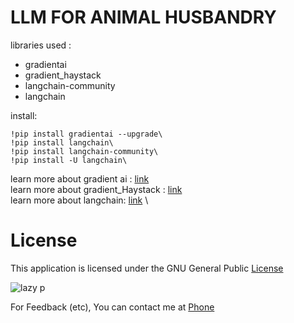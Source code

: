 # LLM FOR ANIMAL HUSBANDRY

libraries used : 
- gradientai
- gradient_haystack
- langchain-community
- langchain

install:
```
!pip install gradientai --upgrade\
!pip install langchain\
!pip install langchain-community\
!pip install -U langchain\
```
learn more about gradient ai : [link]("https://gradient.ai/") \
learn more about gradient_Haystack : [link](https://docs.gradient.ai/docs/haystack) \
learn more about langchain: [link](https://python.langchain.com/docs/get_started/introduction) \

# License

This application is licensed under the GNU General Public  [ License ](https://raw.githubusercontent.com/Hezron26/Auto_git_commit_push/main/LICENSE)


![lazy p](https://user-images.githubusercontent.com/55835551/226184555-72e10ba4-372b-4040-8d6b-cfd2537cc709.jpg)



For Feedback (etc), You can contact me at [ Phone ](https://wa.me/254714415034)
